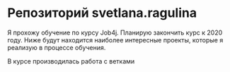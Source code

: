 # Репозиторий svetlana.ragulina
Я прохожу обучение по курсу Job4j.
Планирую закончить курс к 2020 году.
Ниже будут находится наиболее интересные проекты, 
которые я реализую в процессе обучения.

В курсе производилась работа с ветками 
